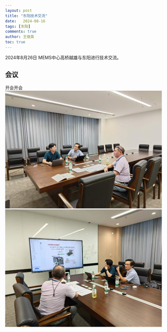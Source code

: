 ```yaml
---
layout: post
title: "东阳技术交流"
date:   2024-08-16
tags: [东阳]
comments: true
author: 王俊英
toc: true
---
```


2024年8月26日
MEMS中心高桥越雄与东阳进行技术交流。

<!-- more -->

## 会议
开会开会
![](../images/2024/8/26/东阳1.jpg)
![](../images/2024/8/26/东阳2.jpg)




